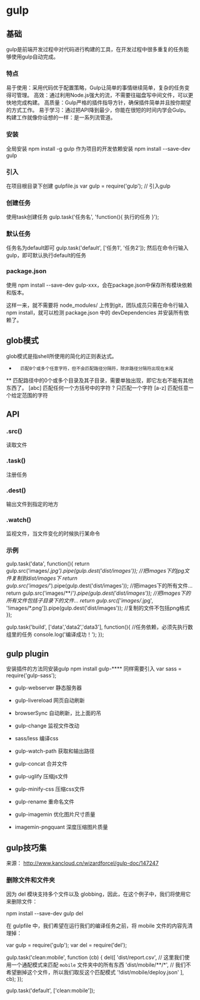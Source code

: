 # gulp

## 基础
gulp是前端开发过程中对代码进行构建的工具，在开发过程中很多重复的任务能够使用gulp自动完成。

### 特点
易于使用：采用代码优于配置策略，Gulp让简单的事情继续简单，复杂的任务变得可管理。
高效：通过利用Node.js强大的流，不需要往磁盘写中间文件，可以更快地完成构建。
高质量：Gulp严格的插件指导方针，确保插件简单并且按你期望的方式工作。
易于学习：通过把API降到最少，你能在很短的时间内学会Gulp。构建工作就像你设想的一样：是一系列流管道。

### 安装
全局安装
  npm install -g gulp
作为项目的开发依赖安装
  npm install --save-dev gulp

### 引入
  在项目根目录下创建 gulpfile.js
  var gulp = require('gulp'); // 引入gulp

### 创建任务
使用task创建任务
  gulp.task('任务名', 'function(){ 执行的任务 }');

### 默认任务
任务名为default即可
  gulp.task('default', ['任务1', '任务2']);
然后在命令行输入gulp，即可默认执行default的任务

### package.json
使用 npm install --save-dev gulp-xxx，会在package.json中保存所有模块依赖和版本。

这样一来，就不需要将 node_modules/ 上传到git，团队成员只需在命令行输入npm install，就可以检测 package.json 中的 devDependencies 并安装所有依赖了。

## glob模式
glob模式是指shell所使用的简化的正则表达式。

*       匹配0个或多个任意字符，但不会匹配路径分隔符，除非路径分隔符出现在末尾
** 匹配路径中的0个或多个目录及其子目录，需要单独出现，即它左右不能有其他东西了。
[abc]   匹配任何一个方括号中的字符
?       只匹配一个字符
[a-z]   匹配任意一个给定范围的字符

## API

### .src()
  读取文件

### .task()
  注册任务

### .dest()
  输出文件到指定的地方

### .watch()
  监视文件，当文件变化的时候执行某命令

### 示例
gulp.task('data', function(){
    return gulp.src('images/*.jpg').pipe(gulp.dest('dist/images')); //把images下的jpg文件复制到dist/images下
    return gulp.src('images/*').pipe(gulp.dest('dist/images')); //把images下的所有文件...
    return gulp.src('images/**/*').pipe(gulp.dest('dist/images')); //把images下的所有文件包括子目录下的文件...
    return gulp.src(['images/*.jpg', '!images/*.png']).pipe(gulp.dest('dist/images')); //复制的文件不包括png格式
});

gulp.task('build', ['data','data2','data3'], function(){ //任务依赖，必须先执行数组里的任务
  console.log('编译成功！');
});

## gulp plugin
安装插件的方法同安装gulp    npm install gulp-**** 
同样需要引入  var sass = require('gulp-sass');

- gulp-webserver 静态服务器

- gulp-livereload 网页自动刷新

- browserSync 自动刷新，比上面的吊

- gulp-change 监视文件改动

- sass/less 编译css

- gulp-watch-path 获取和输出路径

- gulp-concat 合并文件

- gulp-uglify 压缩js文件

- gulp-minify-css 压缩css文件

- gulp-rename 重命名文件

- gulp-imagemin 优化图片尺寸质量

- imagemin-pngquant 深度压缩图片质量

## gulp技巧集

来源：
http://www.kancloud.cn/wizardforcel/gulp-doc/147247

### 删除文件和文件夹
因为 del 模块支持多个文件以及 globbing，因此，在这个例子中，我们将使用它来删除文件：

  npm install --save-dev gulp del 

在 gulpfile 中，我们希望在运行我们的编译任务之前，将 mobile 文件的内容先清理掉：

  var gulp = require('gulp');
  var del = require('del');

  gulp.task('clean:mobile', function (cb) {
    del([
      'dist/report.csv',
      // 这里我们使用一个通配模式来匹配 `mobile` 文件夹中的所有东西
      'dist/mobile/**/*',
      // 我们不希望删掉这个文件，所以我们取反这个匹配模式
      '!dist/mobile/deploy.json'
    ], cb);
  });

  gulp.task('default', ['clean:mobile']); 